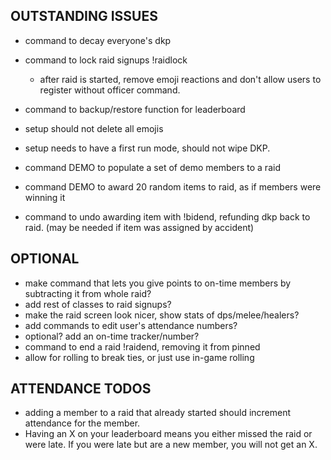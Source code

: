## OUTSTANDING ISSUES

- command to decay everyone's dkp

- command to lock raid signups !raidlock
  - after raid is started, remove emoji reactions and don't allow users to register without officer command.

- command to backup/restore function for leaderboard

- setup should not delete all emojis
- setup needs to have a first run mode, should not wipe DKP.

- command DEMO to populate a set of demo members to a raid
- command DEMO to award 20 random items to raid, as if members were winning it

- command to undo awarding item with !bidend, refunding dkp back to raid. (may be needed if item was assigned by accident)

## OPTIONAL

- make command that lets you give points to on-time members by subtracting it from whole raid?
- add rest of classes to raid signups?
- make the raid screen look nicer, show stats of dps/melee/healers?
- add commands to edit user's attendance numbers?
- optional? add an on-time tracker/number?
- command to end a raid !raidend, removing it from pinned
- allow for rolling to break ties, or just use in-game rolling

## ATTENDANCE TODOS

- adding a member to a raid that already started should increment attendance for the member.
- Having an X on your leaderboard means you either missed the raid or were late. If you were late but are a new member, you will not get an X.

